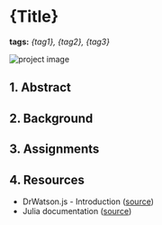 # {Title}

**tags:** *{tag1}, {tag2}, {tag3}*

![project image](https://images.unsplash.com/photo-1577083862054-7324cd025fa6?q=80&w=2141&auto=format&fit=crop&ixlib=rb-4.0.3&ixid=M3wxMjA3fDB8MHxwaG90by1wYWdlfHx8fGVufDB8fHx8fA%3D%3D)

## 1. Abstract

## 2. Background

## 3. Assignments

## 4. Resources
- DrWatson.js - Introduction ([source](https://juliadynamics.github.io/DrWatson.jl/dev/))
- Julia documentation ([source](https://docs.julialang.org/en/v1/))